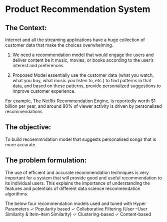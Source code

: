 # Product Recommendation System 
## The Context:
Internet and all the streaming applications have a huge collection of customer data
that make the choices overwhelming.
1. We need a recommendation model that would engage the users and deliver content
be it music, movies, or books according to the user’s interest and preferences.

2. Proposed Model essentially use the customer data (what you watch, what you buy,
what music you listen to, etc.) to find patterns in that data, and based on these
patterns, provide personalized suggestions to improve customer experience.

For example, The Netflix Recommendation Engine, is reportedly worth $1 billion per
year, and around 80% of viewer activity is driven by personalized recommendations

## The objective:
To build recoemmndation model that suggests personalised songs that is more accurate.


## The problem formulation:
The use of efficient and accurate recommendation techniques is very important for a system that will provide good and useful recommendation to its individual users. This explains the importance of understanding the features and potentials of different data science recommendation algorithms.

The below four recommendation models used and tuned with Hyper Parameters
✓ Popularity based
✓ Collaborative Filtering (User –User Similarity & Item–Item Similarity)
✓ Clustering-based
✓ Content-based
